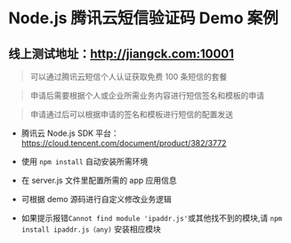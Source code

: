 # Node.js 腾讯云短信验证码 Demo 案例

## 线上测试地址：<http://jiangck.com:10001>

>可以通过腾讯云短信个人认证获取免费 100 条短信的套餐

> 申请后需要根据个人或企业所需业务内容进行短信签名和模板的申请

> 申请通过后可以根据申请的签名和模板进行短信的配置发送

* 腾讯云 Node.js SDK 平台：<https://cloud.tencent.com/document/product/382/3772>

* 使用 `npm install` 自动安装所需环境

* 在 server.js 文件里配置所需的 app 应用信息

* 可根据 demo 源码进行自定义修改业务逻辑

* 如果提示报错`Cannot find module 'ipaddr.js'`或其他找不到的模块,请 `npm install ipaddr.js（any)` 安装相应模块
